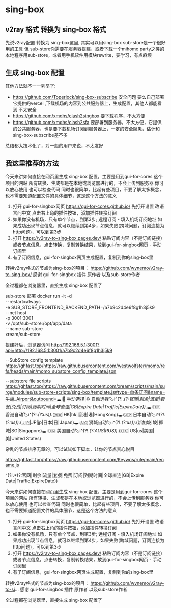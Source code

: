 # sing-box
## v2ray 格式 转换为 sing-box 格式
先说v2ray配置 转换为 sing-box这里, 其实可以用sing-box
sub-store是一个很好用的工具 但 sub-store你需要在服务器搭建，或者下载一个mihomo party之类的本地程序用sub-store，或者用手机软件用模块rewrite，要学习，有点麻烦

## 生成 sing-box 配置

其他方法就不一一列举了:
+ https://github.com/Toperlock/sing-box-subscribe 安全问题 要么自己部署 它提供的vercel ,下载机场的内容到公共服务器上，生成配置，其他人都能看到 不太安全
+ https://github.com/xmdhs/clash2singbox 要下载程序，不太方便
+ https://github.com/xmdhs/clash2sfa 要部署到服务器，不太方便，它提供的公共服务器，也是要下载机场订阅到服务器上，一定的安全隐患，估计和sing-box-subscribe差不多

总结都太技术化了，对一般的用户来说，不太友好

## 我这里推荐的方法
今天来讲如何直接在网页里生成 sing-box 配置，主要是用到gui-for-cores 这个项目的网站
所有转换、生成都是在本地或浏览器进行的，不会上传到服务器 你可以放心使用 也可以检查代码
同时也很简单，比起有些项目，不要了解太多概念，也不需要知道配置文件的具体细节，这是这个方法的意义

1. 打开 gui-for-singbox网页 https://gui-for-cores.github.io/ 先打开设置 改语言问中文 点击右上角的插件按钮，添加插件转换订阅
2. 如果你没有机场，只有单个节点，到第3步; 远程订阅 - 填入机场订阅地址 如果成功出现节点信息，就可以继续到第4步，如果失败(跨域问题，订阅连接为http问题)，可以到第3步
3. 打开 https://v2ray-to-sing-box.pages.dev/ 粘贴订阅内容（不是订阅链接）或者节点信息，点击转换，复制转换结果，放到gui-for-singbox网页 - 手动订阅里
4. 有了订阅信息，gui-for-singbox网页生成配置，复制到你的sing-box里

转换v2ray格式的节点为sing-box的项目： https://github.com/wynemo/v2ray-to-sing-box/ 感谢 gui-for-singbox 插件 原作者 以及sub-store作者

全过程都在浏览器里，直接生成 sing-box 配置了

sub-store 部署
docker run -it -d \
--restart=always \
-e SUB_STORE_FRONTEND_BACKEND_PATH=/a7b9c2d4e6f8g1h3j5k9 \
--net host \
-p 3001:3001 \
-v /opt/sub-store:/opt/app/data \
--name sub-store \
xream/sub-store

搭建好后，浏览器访问 http://192.168.5.1:3001?api=http://192.168.5.1:3001/a7b9c2d4e6f8g1h3j5k9

--SubStore config template
https://ghfast.top/https://raw.githubusercontent.com/westwolfster/momo/refs/heads/main/momo_substore_config_template.json

--substore file scripts
https://ghfast.top/https://raw.githubusercontent.com/xream/scripts/main/surge/modules/sub-store-scripts/sing-box/template.js#type=单条订阅&name=牛逼_Airport&outbound=🕳ℹ️🐸 手动选择|♻️ 自动选择🏷ℹ️^(?!.*(?:官网|剩余|流量|套餐|免费|订阅|到期时间|全球直连|GB|Expire Date|Traffic|ExpireDate)).*🕳ℹ️🇭🇰 香港自动🏷ℹ️^(?!.*(?:us)).*(🇭🇰|HK|hk|香港|港|HongKong)🕳ℹ️🇯🇵 日本自动🏷ℹ️^(?!.*(?:us)).*(🇯🇵|JP|jp|日本|日|Japan)🕳ℹ️🇸🇬 狮城自动🏷ℹ️^(?!.*(?:us)).*(新加坡|坡|狮城|SG|Singapore)🕳ℹ️🇺🇲 美国自动🏷ℹ️^(?!.*(?:AUS|RUS)).*(🇺🇸|US|us|美国|美|United States)

杂乱的节点排序无章的，可以试试如下脚本，让你的节点赏心悦目

https://ghfast.top/https://raw.githubusercontent.com/Keywos/rule/main/rename.js

^(?!.*(?:官网|剩余|流量|套餐|免费|订阅|到期时间|全球直连|GB|Expire Date|Traffic|ExpireDate))

今天来讲如何直接在网页里生成 sing-box 配置，主要是用到gui-for-cores 这个项目的网站
所有转换、生成都是在本地或浏览器进行的，不会上传到服务器 你可以放心使用 也可以检查代码
同时也很简单，比起有些项目，不要了解太多概念，也不需要知道配置文件的具体细节，这是这个方法的意义

1. 打开 gui-for-singbox网页 https://gui-for-cores.github.io/ 先打开设置 改语言问中文 点击右上角的插件按钮，添加插件转换订阅
2. 如果你没有机场，只有单个节点，到第3步; 远程订阅 - 填入机场订阅地址 如果成功出现节点信息，就可以继续到第4步，如果失败(跨域问题，订阅连接为http问题)，可以到第3步
3. 打开 https://v2ray-to-sing-box.pages.dev/ 粘贴订阅内容（不是订阅链接）或者节点信息，点击转换，复制转换结果，放到gui-for-singbox网页 - 手动订阅里
4. 有了订阅信息，gui-for-singbox网页生成配置，复制到你的sing-box里

转换v2ray格式的节点为sing-box的项目： https://github.com/wynemo/v2ray-to-si... 感谢 gui-for-singbox 插件 原作者 以及sub-store作者

全过程都在浏览器里，直接生成 sing-box 配置了

